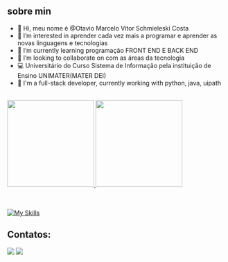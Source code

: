## sobre min 
- 👋 Hi, meu nome é @Otavio Marcelo Vitor Schmieleski Costa 
- 👀 I’m interested in aprender cada vez mais a programar e aprender as novas linguagens e tecnologias
- 🌱 I’m currently learning programação  FRONT END E BACK END
- 💞️ I’m looking to collaborate on com as áreas da tecnologia
- 💻 Universitário do Curso Sistema de Informação pela instituição de Ensino UNIMATER(MATER DEI)
- 🚀 I'm a full-stack developer, currently working with python, java, uipath <br/><br/>


<a href="https://github.com/otavio-schmieleski">
   <img height='200em' src="https://github-readme-stats.vercel.app/api?username=otavio-schmieleski&show_icons=true&theme=github_dark&card_width=500px"/>   <img height='200em'     src="https://github-readme-stats.vercel.app/api/top-langs/?username=otavio-schmieleski&layout=compact&langs_count=16&theme=github_dark&card_width=350"/>

<br/><br/>
[![My Skills](https://skillicons.dev/icons?i=py,java,js,html,css,arduino,mysql,sqlite&theme=light)](https://skillicons.dev)


## Contatos:
<a href="https://www.linkedin.com/in/ot%C3%A1vio-marcelo-vitor-schmieleski-costa-a76010219" target="_blank"><img src="https://img.shields.io/badge/-LinkedIn-%230077B5?style=for-the-badge&logo=linkedin&logoColor=white" target="_blank"></a> 
<a href = "mailto:otavioschmieleski@gmail.com"><img src="https://img.shields.io/badge/Gmail-D14836?style=for-the-badge&logo=gmail&logoColor=white" target="_blank"></a>
